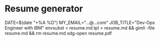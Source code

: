 # Resume generator
DATE=$(date "+%A %D")
MY_EMAIL="...@...com"
JOB_TITLE="Dev-Ops Engineer with IBM"
envsubst < resume.md.tpl > resume.md && gimli -file resume.md && rm resume.md
xdg-open resume.pdf
